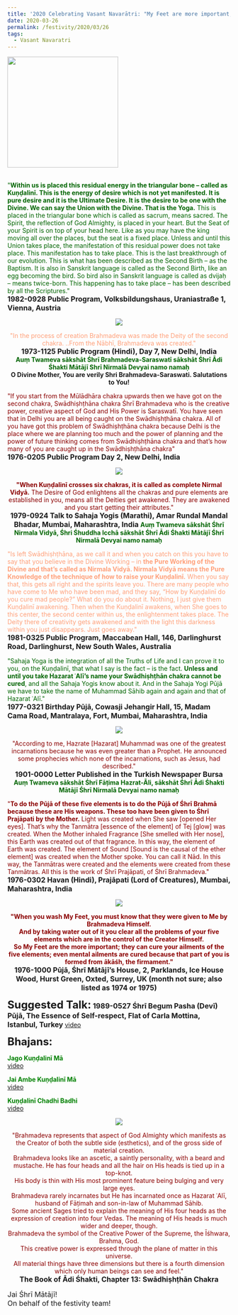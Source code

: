 ```yaml
---
title: '2020 Celebrating Vasant Navarātri: "My Feet are more important; they can cure your ailments of the five elements" '
date: 2020-03-26
permalink: /festivity/2020/03/26
tags:
  - Vasant Navaratri
---
```


<div style="text-align: left"><img src="/images/image00.png" width="250" /></div><br>

<p>
<font color="DarkGreen">"<b>Within us is placed this residual energy in the triangular bone – called as Kuṇḍalinī. This is the energy of desire which is not yet manifested. It is pure desire and it is the Ultimate Desire. It is the desire to be one with the Divine. We can say the Union with the Divine. That is the Yoga.</b> This is placed in the triangular bone which is called as sacrum, means sacred. The Spirit, the reflection of God Almighty, is placed in your heart. But the Seat of your Spirit is on top of your head here. Like as you may have the king moving all over the places, but the seat is a fixed place. Unless and until this Union takes place, the manifestation of this residual power does not take place. This manifestation has to take place. This is the last breakthrough of our evolution. This is what has been described as the Second Birth – as the Baptism. It is also in Sanskrit language is called as the Second Birth, like an egg becoming the bird. So bird also in Sanskrit language is called as dvijaḥ – means twice-born. This happening has to take place – has been described by all the Scriptures."</font><br>
<font size="+0"><b>1982-0928 Public Program, Volksbildungshaus, Uraniastraße 1, Vienna, Austria</b></font>
</p>

<div style="text-align: center"><img src="/images/image351.png" /></div>

<p style="text-align:center;">
<font color="LightSalmon">"In the process of creation Brahmadeva was made the Deity of the second chakra.
..From the Nābhī, Brahmadeva was created."</font><br>
<font size="+0"><b>1973-1125 Public Program (Hindi), Day 7, New Delhi, India</b></font><br>
<font color="DarkGreen"><b>Auṃ Twameva sākshāt Śhrī Brahmadeva-Saraswatī sākshāt Śhrī Ādi Śhakti Mātājī Shrī Nirmalā Devyai namo namaḥ</b></font><br>
<b>O Divine Mother, You are verily Shri Brahmadeva-Saraswati. Salutations to You!</b>
</p>

<p>
<font color="DarkRed">"If you start from the Mūlādhāra chakra upwards then we have got on the second chakra, Swādhiṣhṭhāna chakra Śhrī Brahmadeva who is the creative power, creative aspect of God and His Power is Saraswatī. You have seen that in Delhi you are all being caught on the Swādhiṣhṭhāna chakra. All of you have got this problem of Swādhiṣhṭhāna chakra because Delhi is the place where we are planning too much and the power of planning and the power of future thinking comes from Swādhiṣhṭhāna chakra and that’s how many of you are caught up in the Swādhiṣhṭhāna chakra"</font><br>
<font size="+0"><b>1976-0205 Public Program Day 2, New Delhi, India</b></font>
</p>

<div style="text-align: center"><img src="/images/image352.png" /></div>

<p style="text-align:center;">
<font color="DarkRed"><b>"When Kuṇḍalinī crosses six chakras, it is called as complete Nirmal Vidyā.</b> The Desire of God
enlightens all the chakras and pure elements are established in you, means all the Deities get awakened. 
They are awakened and you start getting their attributes."</font><br>
<font size="+0"><b>1979-0924 Talk to Sahaja Yogis (Marathi), Amar Rundal Mandal Bhadar, Mumbai, Maharashtra, India</b></font>
<font color="DarkGreen"><b>Auṃ Twameva sākshāt Śhrī Nirmala Vidyā, Śhri Śhuddha Icchā sākshāt Śhrī Ādi Śhakti Mātājī Śhrī Nirmalā Devyai namo namaḥ</b></font><br>
</p>

<p>
<font color="LightSalmon">"Is left Swādhiṣhṭhāna, as we call it and when you catch on this you have to say that you believe in the Divine Working – in <b>the Pure Working of the Divine and that’s called as Nirmala Vidyā. Nirmala Vidyā means the Pure Knowledge of the technique of how to raise your Kuṇḍalinī.</b> When you say that, this gets all right and the spirits leave you. There are many people who have come to Me who have been mad, and they say, “How by Kuṇḍalinī do you cure mad people?” What do you do about it. Nothing, I just give them Kuṇḍalinī awakening. Then when the Kuṇḍalinī awakens, when She goes to this center, the second center within us, the enlightenment takes place. The Deity there of creativity gets awakened and with the light this darkness within you just disappears. Just goes away."</font><br>
<font size="+0"><b>1981-0325 Public Program, Maccabean Hall, 146, Darlinghurst Road, Darlinghurst, New South Wales, Australia</b></font>
</p>

<p>
<font color="DarkGreen">"Sahaja Yoga is the integration of all the Truths of Life and I can prove it to you, on the Kuṇḍalinī, that what I say is the fact – is the fact. <b>Unless and until you take Hazarat ʿAlī’s name your Swādhiṣhṭhān chakra cannot be cured</b>, and all the Sahaja Yogis know about it. And in the Sahaja Yogi Pūjā we have to take the name of Muhammad Sāhib again and again and that of Hazarat ʿAlī."</font><br>
<font size="+0"><b>1977-0321 Birthday Pūjā, Cowasji Jehangir Hall, 15, Madam Cama Road, Mantralaya, Fort, Mumbai, Maharashtra, India</b></font>
</p>

<div style="text-align: center"><img src="/images/image353.png" /></div>

<p style="text-align:center;">
<font color="DarkRed">"According to me, Hazrate [Hazarat] Muhammad was one of the greatest incarnations because he was even greater than a Prophet. 
He announced some prophecies which none of the incarnations, such as Jesus, had described."</font><br>
<font size="+0"><b>1901-0000 Letter Published in the Turkish Newspaper Bursa</b></font>
<font color="DarkGreen"><b>Auṃ Twameva sākshāt Śhrī Fāṭima Hazrat-Ãli, sākshāt Śhrī Ādi Śhakti Mātājī Śhrī Nirmalā Devyai namo namaḥ</b></font><br>
</p>

<p>
<font color="DarkRed">"<b>To do the Pūjā of these five elements is to do the Pūjā of Śhrī Brahmā because these are His weapons. These too have been given to Śhrī Prajāpati by the Mother.</b> Light was created when She saw [opened Her eyes]. That’s why the Tanmātra [essence of the element] of Tej [glow] was created. When the Mother inhaled Fragrance [She smelled with Her nose], this Earth was created out of that fragrance. In this way, the element of Earth was created. The element of Sound [Sound is the causal of the ether element] was created when the Mother spoke. You can call it Nād. In this way, the Tanmātras were created and the elements were created from these Tanmātras. All this is the work of Śhrī Prajāpati, of Śhrī Brahmadeva."</font><br>
<font size="+0"><b>1976-0302 Havan (Hindi), Prajāpati (Lord of Creatures), Mumbai, Maharashtra, India
</b></font>
</p>

<div style="text-align: center"><img src="/images/image354.png" /></div>

<p style="text-align:center;">
<font color="DarkRed"><b>"When you wash My Feet, you must know that they were given to Me by Brahmadeva Himself.<br>
And by taking water out of it you clear all the problems of your five elements which are in the control of the Creator Himself.<br>
So <b>My Feet are the more important; they can cure your ailments of the five elements</b>; even mental ailments are cured because that part of you is formed from ākāśh, the firmament."</b></font><br>
<font size="+0"><b>1976-1000 Pūjā, Śhrī Mātājī’s House, 2, Parklands, Ice House Wood, Hurst Green, Oxted, Surrey, UK (month not sure; also listed as 1974 or 1975)</b></font>
</p>

<font size="+2"><b>Suggested Talk:</b></font> 
<font size="+0"><b>1989-0527 Śhrī Begum Pasha (Devī) Pūjā, The Essence of Self-respect, Flat of Carla Mottina, Istanbul, Turkey</b></font>
<a href="https://seven-teams.github.io/Videos_Links.html"> video</a><br>

<font size="+2"><b>Bhajans:</b></font>

<p>
<font color="green"><b>Jago Kuṇḍalinī Mā</b></font><br>
<a href="https://www.youtube.com/watch?v=QIWysa18CGY&list=RDv7T1xpKkYFU">video</a>
</p>

<p>
<font color="green"><b>Jai Ambe Kuṇḍalinī Mā</b></font><br>
<a href="https://www.youtube.com/watch?v=V98lTrcSZec">video</a>
</p>
 
<p>
<font color="green"><b>Kuṇḍalinī Chadhi Badhi</b></font><br>
<a href="https://www.youtube.com/watch?v=KOKeT0HOmXU&list=RDKOKeT0HOmXU">video</a> 
</p>

<div style="text-align: center"><img src="/images/image355.png" /></div>

<p style="text-align:center;">
<font color="DarkRed">"Brahmadeva represents that aspect of God Almighty which manifests as the Creator of both the subtle side (esthetics), and of the gross side of material creation.<br>
Brahmadeva looks like an ascetic, a saintly personality, with a beard and mustache. He has four heads and all the hair on His heads is tied up in a top-knot.<br>
His body is thin with His most prominent feature being bulging and very large eyes.<br>
Brahmadeva rarely incarnates but He has incarnated once as Hazarat ʿAlī, husband of Fāṭimah and son-in-law of Muhammad Sāhib.<br>
Some ancient Sages tried to explain the meaning of His four heads as the expression of creation into four Vedas. The meaning of His heads is much wider and deeper, though.<br> 
Brahmadeva the symbol of the Creative Power of the Supreme, the Īśhwara, Brahma, God.<br>
This creative power is expressed through the plane of matter in this universe.<br>
All material things have three dimensions but there is a fourth dimension which only human beings can see and feel."</font><br>
<font size="+0"><b>The Book of Ādi Śhakti, Chapter 13: Swādhiṣhṭhān Chakra</b></font>
</p>

<p>
<font size="+0">Jai Śhrī Mātājī!<br>
On behalf of the festivity team!</font>
</p>